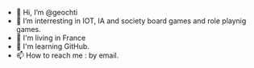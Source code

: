 - 👋 Hi, I’m @geochti
- 👀 I’m interresting in IOT, IA and society board games and role playnig games.
- 🌱 I'm living in France
- 💞️ I'm learning GitHub.
- 📫 How to reach me : by email.

<!---
geochti/geochti is a ✨ special ✨ repository because its `README.md` (this file) appears on your GitHub profile.
You can click the Preview link to take a look at your changes.
--->
